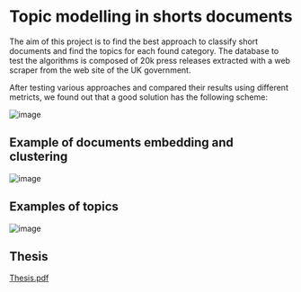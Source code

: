 # Topic modelling in shorts documents
The aim of this project is to find the best approach to classify short documents and find the topics for each found category.
The database to test the algorithms is composed of 20k press releases extracted with a web scraper from the web site of the UK government.

After testing various approaches and compared their results using different metricts, we found out that a good solution has the following scheme:

![image](https://user-images.githubusercontent.com/50515354/205508108-fc6c0761-bb6b-43d5-b9f0-98b985fb64c5.png)

## Example of documents embedding and clustering
![image](https://user-images.githubusercontent.com/50515354/205508152-750eadb6-08c0-4811-b1ca-90b7b29d8e1b.png)

## Examples of topics
![image](https://user-images.githubusercontent.com/50515354/205508170-bcc65fc3-80f5-44c2-96a9-6ba7b16bdd7b.png)

## Thesis
[Thesis.pdf](https://github.com/spina95/Topic-modelling/files/10157076/Thesis.pdf)
